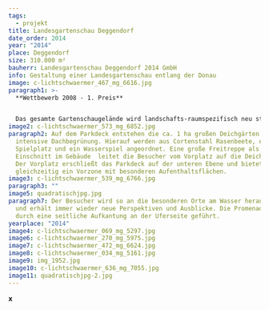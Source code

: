 ```yaml
---
tags:
  - projekt
title: Landesgartenschau Deggendorf
date_order: 2014
year: "2014"
place: Deggendorf
size: 310.000 m²
bauherr: Landesgartenschau Deggendorf 2014 GmbH
info: Gestaltung einer Landesgartenschau entlang der Donau
image: c-lichtschwaermer_467_mg_6616.jpg
paragraph1: >-
  **Wettbewerb 2008 - 1. Preis**


  Das gesamte Gartenschaugelände wird landschafts-raumspezifisch neu strukturiert. Der Donaupark wird als landschaftlicher Uferpark zur ruhigen Erholungsnutzung entwickelt und liegt eigenständig vor dem Deich. Die Deichgärten bzw. die Deichpromenade erschließen das Gelände als urbanes Glied und dienen als Verteiler zwischen den Nutzungen.
image2: c-lichtschwaermer_573_mg_6852.jpg
paragraph2: Auf dem Parkdeck entstehen die ca. 1 ha großen Deichgärten als
  intensive Dachbegrünung. Hierauf werden aus Cortenstahl Rasenbeete, ein
  Spielplatz und ein Wasserspiel angeordnet. Eine große Freitreppe als
  Einschnitt im Gebäude  leitet die Besucher vom Vorplatz auf die Deichgärten.
  Der Vorplatz erschließt das Parkdeck auf der unteren Ebene und bietet
  gleichzeitig ein Vorzone mit besonderen Aufenthaltsflächen.
image3: c-lichtschwaermer_539_mg_6766.jpg
paragraph3: ""
image5: quadratischjpg.jpg
paragraph7: Der Besucher wird so an die besonderen Orte am Wasser herangeführt
  und erhält immer wieder neue Perspektiven und Ausblicke. Die Promenade wird
  durch eine seitliche Aufkantung an der Uferseite geführt.
yearplace: "2014"
image4: c-lichtschwaermer_069_mg_5297.jpg
image6: c-lichtschwaermer_270_mg_5975.jpg
image7: c-lichtschwaermer_472_mg_6624.jpg
image8: c-lichtschwaermer_034_mg_5161.jpg
image9: img_1952.jpg
image10: c-lichtschwaermer_636_mg_7055.jpg
image11: quadratischjpg-2.jpg
---
```

**x**